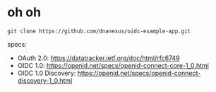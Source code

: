 # oh oh

`git clone https://github.com/dnanexus/oidc-example-app.git`

specs:

- OAuth 2.0: https://datatracker.ietf.org/doc/html/rfc6749
- OIDC 1.0: https://openid.net/specs/openid-connect-core-1_0.html
- OIDC 1.0 Discovery: https://openid.net/specs/openid-connect-discovery-1_0.html
